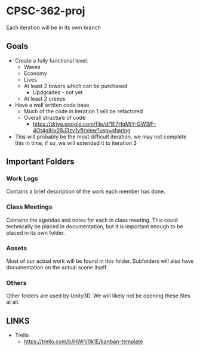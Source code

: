 # CPSC-362-proj
Each iteration will be in its own branch

## Goals
 - Create a fully functional level.
   - Waves
   - Economy
   - Lives
   - At least 2 towers which can be purchased
     - Updgrades - not yet
   - At least 2 creeps
 - Have a well written code base
   - Much of the code in iteration 1 will be refactored
   - Overall structure of code
     - https://drive.google.com/file/d/1E7HqMjY-GW3jF-4Ot4glHy28J3zv1yfI/view?usp=sharing
 - This will probably be the most difficult iteration, we may not complete this in time, if so, we will extended it to iteration 3


## Important Folders
### Work Logs
Contains a brief description of the work each member has done.

### Class Meetings
Contains the agendas and notes for each in class meeting. 
This could technically be placed in documentation, but it is important enough to be placed in its own folder.

### Assets
Most of our actual work will be found in this folder. Subfolders will also have documentation on the actual scene itself.

### Others
Other folders are used by Unity3D.
We will likely not be opening these files at all.
  
 ## LINKS
 - Trello
   - https://trello.com/b/HWrV0k1E/kanban-template
